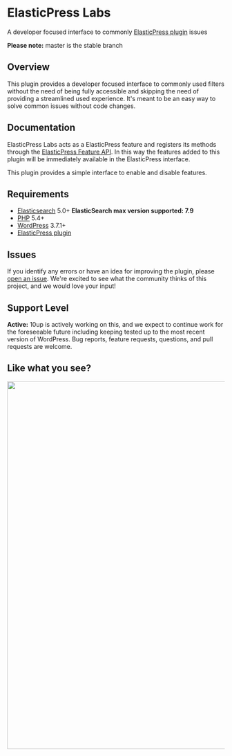 # ElasticPress Labs

 A developer focused interface to commonly [ElasticPress plugin](https://github.com/10up/ElasticPress/) issues

**Please note:** master is the stable branch

## Overview

This plugin provides a developer focused interface to commonly used filters without the need
of being fully accessible and skipping the need of providing a streamlined used experience.
It's meant to be an easy way to solve common issues without code changes.

## Documentation

ElasticPress Labs acts as a ElasticPress feature and registers its methods through the
[ElasticPress Feature
API](http://10up.github.io/ElasticPress/tutorial-feature-api.html). In this way the
features added to this plugin will be immediately available in the ElasticPress interface.

This plugin provides a simple interface to enable and disable features.

## Requirements

* [Elasticsearch](https://www.elastic.co) 5.0+ **ElasticSearch max version supported: 7.9**
* [PHP](https://php.net/) 5.4+
* [WordPress](http://wordpress.org) 3.7.1+
* [ElasticPress plugin](https://github.com/10up/ElasticPress/)

## Issues

If you identify any errors or have an idea for improving the plugin, please [open an issue](https://github.com/10up/ElasticPressLabs/issues?state=open). We're excited to see what the community thinks of this project, and we would love your input!

## Support Level

**Active:** 10up is actively working on this, and we expect to continue work for the foreseeable future including keeping tested up to the most recent version of WordPress.  Bug reports, feature requests, questions, and pull requests are welcome.

## Like what you see?

<p align="center">
<a href="http://10up.com/contact/"><img src="https://10up.com/uploads/2016/10/10up-Github-Banner.png" width="850"></a>
</p>

